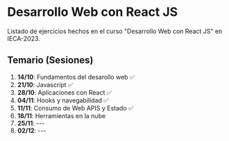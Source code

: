 # **Desarrollo Web con React JS**
Listado de ejercicios hechos en el curso "Desarrollo Web con React JS" en IECA-2023.

## Temario (Sesiones)
1. **14/10**: Fundamentos del desarollo web ✅
2. **21/10**: Javascript ✅
3. **28/10**: Aplicaciones con React ✅
4. **04/11**: Hooks y navegabilidad ✅
5. **11/11**: Consumo de Web APIS y Estado ✅
6. **18/11**: Herramientas en la nube
7. **25/11**: ---
8. **02/12**: ---